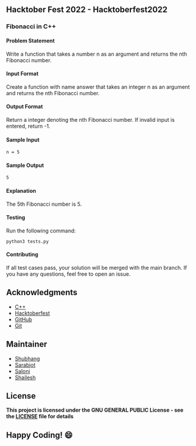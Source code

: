 ## Hacktober Fest 2022 - Hacktoberfest2022

### Fibonacci in C++

#### Problem Statement
Write a function that takes a number n as an argument and returns the nth Fibonacci number.

#### Input Format
Create a function with name answer that takes an integer n as an argument and returns the nth Fibonacci number.

#### Output Format
Return a integer denoting the nth Fibonacci number. If invalid input is entered, return -1.

#### Sample Input
```
n = 5
```

#### Sample Output
```
5
```

#### Explanation
The 5th Fibonacci number is 5.

#### Testing
Run the following command:
```
python3 tests.py
```
#### Contributing
If all test cases pass, your solution will be merged with the main branch. If you have any questions, feel free to open an issue.

## Acknowledgments
- [C++](http://cplusplus.org/)
- [Hacktoberfest](https://hacktoberfest.digitalocean.com/)
- [GitHub](https://github.com)
- [Git](https://git-scm.com/)

## Maintainer
- [Shubhang](https://github.com/Shubhang-2111)
- [Sarabjot](https://github.com/ricky-aufvaa)
- [Saloni](https://github.com/saloni1202)
- [Shailesh](https://github.com/ShaileshKumar007)

## License
**This project is licensed under the GNU GENERAL PUBLIC License - see the [LICENSE](../../LICENSE) file for details**

## Happy Coding! :smile:
